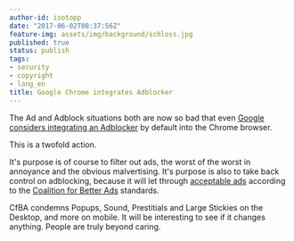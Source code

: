```yaml
---
author-id: isotopp
date: "2017-06-02T08:37:56Z"
feature-img: assets/img/background/schloss.jpg
published: true
status: publish
tags:
- security
- copyright
- lang_en
title: Google Chrome integrates Adblocker
---
```

The Ad and Adblock situations both are now so bad that even 
[Google considers integrating an Adblocker](https://www.blog.google/topics/journalism-news/building-better-web-everyone/)
by default into the Chrome browser. 

This is a twofold action. 

It's purpose is of course to filter out ads, the worst of the worst in
annoyance and the obvious malvertising. It's purpose is also to take back
control on adblocking, because it will let through 
[acceptable ads](https://www.betterads.org/standards) according to the 
[Coalition for Better Ads](https://www.betterads.org/) standards. 

CfBA condemns Popups, Sound, Prestitials and Large Stickies on the Desktop,
and more on mobile. It will be interesting to see if it changes anything.
People are truly beyond caring.
